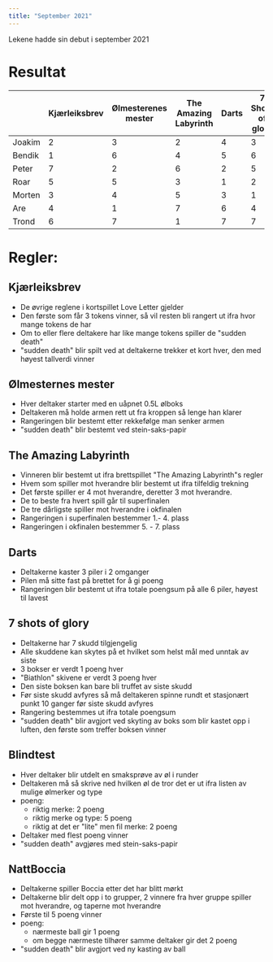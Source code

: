 ```yaml
---
title: "September 2021"
---
```


Lekene hadde sin debut i september 2021

# Resultat
|         | Kjærleiksbrev | Ølmesterenes mester | The Amazing Labyrinth | Darts | 7 Shots of glory| Blindtest | Natt Boccia| total |
|---------|---------------|---------------------|-----------------------|-------|-----------------|-----------|------------|-------|
|Joakim   | 2             | 3                   | 2                     | 4     | 3               | 2         | 5          | 1440  |
|Bendik   | 1             | 6                   | 4                     | 5     | 6               | 1         | 3          | 2160  |
|Peter    | 7             | 2                   | 6                     | 2     | 5               | 3         | 2          | 5040  |
|Roar     | 5             | 5                   | 3                     | 1     | 2               | 6         | 6          | 5400  |
|Morten   | 3             | 4                   | 5                     | 3     | 1               | 5         | 7          | 6300  |
|Are      | 4             | 1                   | 7                     | 6     | 4               | 4         | 4          | 10752 |
|Trond    | 6             | 7                   | 1                     | 7     | 7               | 7         | 1          | 14406 |


# Regler:

## Kjærleiksbrev
 - De øvrige reglene i kortspillet Love Letter gjelder
 - Den første som får 3 tokens vinner, så vil resten bli rangert ut ifra hvor mange tokens de har
 - Om to eller flere deltakere har like mange tokens spiller de "sudden death"
 - "sudden death" blir spilt ved at deltakerne trekker et kort hver, den med høyest tallverdi vinner

## Ølmesternes mester
 - Hver deltaker starter med en uåpnet 0.5L ølboks
 - Deltakeren må holde armen rett ut fra kroppen så lenge han klarer
 - Rangeringen blir bestemt etter rekkefølge man senker armen
 - "sudden death" blir bestemt ved stein-saks-papir

## The Amazing Labyrinth
 - Vinneren blir bestemt ut ifra brettspillet "The Amazing Labyrinth"s regler
 - Hvem som spiller mot hverandre blir bestemt ut ifra tilfeldig trekning
 - Det første spiller er 4 mot hverandre, deretter 3 mot hverandre.
 - De to beste fra hvert spill går til superfinalen
 - De tre dårligste spiller mot hverandre i okfinalen
 - Rangeringen i superfinalen bestemmer 1.- 4. plass
 - Rangeringen i okfinalen bestemmer 5. - 7. plass

## Darts
 - Deltakerne kaster 3 piler i 2 omganger
 - Pilen må sitte fast på brettet for å gi poeng
 - Rangeringen blir bestemt ut ifra totale poengsum på alle 6 piler, høyest til lavest

## 7 shots of glory
 - Deltakerne har 7 skudd tilgjengelig
 - Alle skuddene kan skytes på et hvilket som helst mål med unntak av siste
 - 3 bokser er verdt 1 poeng hver
 - "Biathlon" skivene er verdt 3 poeng hver
 - Den siste boksen kan bare bli truffet av siste skudd
 - Før siste skudd avfyres så må deltakeren spinne rundt et stasjonært punkt 10 ganger før siste skudd avfyres
 - Rangering bestemmes ut ifra totale poengsum
 - "sudden death" blir avgjort ved skyting av boks som blir kastet opp i luften, den første som treffer boksen vinner

## Blindtest
 - Hver deltaker blir utdelt en smaksprøve av øl i runder
 - Deltakeren må så skrive ned hvilken øl de tror det er ut ifra listen av mulige ølmerker og type
 - poeng:
   * riktig merke: 2 poeng
   * riktig merke og type: 5 poeng
   * riktig at det er "lite" men fil merke: 2 poeng
 - Deltaker med flest poeng vinner
 - "sudden death" avgjøres med stein-saks-papir

## NattBoccia
 - Deltakerne spiller Boccia etter det har blitt mørkt
 - Deltakerne blir delt opp i to grupper, 2 vinnere fra hver gruppe spiller mot hverandre, og taperne mot hverandre
 - Første til 5 poeng vinner
 - poeng:
   * nærmeste ball gir 1 poeng
   * om begge nærmeste tilhører samme deltaker gir det 2 poeng
 - "sudden death" blir avgjort ved ny kasting av ball 
